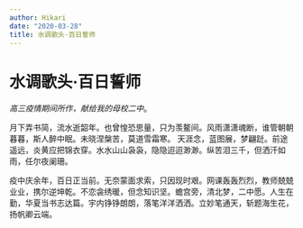 ```yaml
---
author: Hikari
date: "2020-03-28"
title: 水调歌头·百日誓师
---
```


# 水调歌头·百日誓师

*高三疫情期间所作，献给我的母校二中*。

月下弄书简，流水逝韶年。也曾惶恐思量，只为羡鳌间。风雨潇潇魂断，谁管朝朝暮暮，斯人醉中眠。未晓涅槃苦，莫道雪霜寒。 天涯念，蓝图展，梦翩跹。前途遥远，炎黄应把锦衣穿。水水山山袅袅，隐隐迢迢渺渺。纵苦泪三千，但洒汗如雨，任尔夜阑珊。

疫中庆余年，百日正当前。无奈蒙面求索，只因现时艰。网课轰轰烈烈，教师兢兢业业，携尔逆坤乾。不恋衾绣暖，但念知识坚。蟾宫旁，清北梦，二中愿。人生在勤，华夏当书志达篇。宇内铮铮朗朗，落笔洋洋洒洒。立妙笔通天，斩题海生花，扬帆卿云端。
